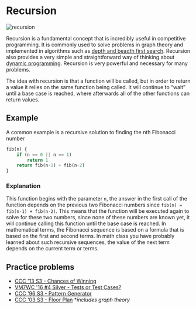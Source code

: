 # Recursion

![recursion](https://i.stack.imgur.com/CLwKE.jpg)

Recursion is a fundamental concept that is incredibly useful in competitive programming. It is commonly used to solve problems in graph theory and implemented in algorithms such as [depth and beadth first search](dfs-bfs). Recursion also provides a very simple and straightforward way of thinking about [dynamic programming](dp). Recursion is very powerful and necessary for many problems.

The idea with recursion is that a function will be called, but in order to return a value it relies on the same function being called. It will continue to “wait” until a base case is reached, where afterwards all of the other functions can return values.

## Example
A common example is a recursive solution to finding the nth Fibonacci number
 
```python
fib(n) {
	if (n == 0 || n == 1)
		return 1
	return fib(n-1) + fib(n-2)
}
```
### Explanation 
This function begins with the parameter `n`, the answer in the first call of the function depends on the previous two Fibonacci numbers since `fib(n) = fib(n-1) + fib(n-2)`. This means that the function will be executed again to solve for these two numbers, since none of these numbers are known yet, it will continue calling this function until the base case is reached. In mathematical terms, the Fibonacci sequence is based on a formula that is based on the first and second terms. In math class you have probably learned about such recursive sequences, the value of the next term depends on the current term or terms.
 
## Practice problems
- [CCC '13 S3 - Chances of Winning](https://dmoj.ca/problem/ccc13s3)
- [VM7WC '16 #4 Silver - Tests or Test Cases?](https://dmoj.ca/problem/vmss7wc16c4p2)
- [CCC '96 S3 - Pattern Generator](https://dmoj.ca/problem/ccc96s3)
- [CCC '03 S3 - Floor Plan](https://dmoj.ca/problem/ccc03s3) **includes graph theory*

